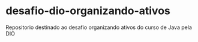 # desafio-dio-organizando-ativos
Repositorio destinado ao desafio organizando ativos do curso de Java pela DIO
